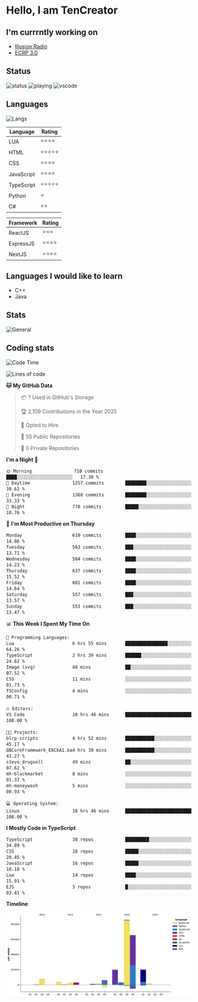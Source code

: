 # Hello, I am TenCreator

## I'm currrntly working on
- [Illusion Radio](https://illusionradio.co.uk/)
- [ECRP 3.0](http://github.com/Emerald-Coast-Roleplay/)

## Status
![status](https://api.statusbadges.me/badge/status/518334475038359555?simple=true&style=for-the-badge)
![playing](https://api.statusbadges.me/badge/playing/518334475038359555?style=for-the-badge)
![vscode](https://api.statusbadges.me/badge/vscode/518334475038359555?style=for-the-badge)

## Languages
![Langs](https://github-readme-stats.vercel.app/api/top-langs/?username=tencreator&layout=compact&theme=radical)


|Language|Rating|
|--------|------|
|LUA|⭐️⭐️⭐️⭐️|
|HTML|⭐️⭐️⭐️⭐️⭐️|
|CSS|⭐️⭐️⭐️⭐️|
|JavaScript|⭐️⭐️⭐️⭐️|
|TypeScript|⭐️⭐️⭐️⭐️⭐️|
|Python|⭐️|
|C#|⭐️⭐️ |

|Framework|Rating|
|--------|------|
|ReactJS|⭐️⭐️⭐|
|ExpressJS|⭐️⭐️⭐️⭐️|
|NextJS|⭐️⭐️⭐⭐️|

## Languages I would like to learn
- C++
- Java

## Stats
![General](https://github-readme-stats.vercel.app/api?username=tencreator&show_icons=true&theme=radical)

## Coding stats

<!--START_SECTION:waka-->
![Code Time](http://img.shields.io/badge/Code%20Time-534%20hrs%2017%20mins-blue)

![Lines of code](https://img.shields.io/badge/From%20Hello%20World%20I%27ve%20Written-2.2%20million%20lines%20of%20code-blue)

**🐱 My GitHub Data** 

> 📦 ? Used in GitHub's Storage 
 > 
> 🏆 2,109 Contributions in the Year 2025
 > 
> 💼 Opted to Hire
 > 
> 📜 55 Public Repositories 
 > 
> 🔑 0 Private Repositories 
 > 
**I'm a Night 🦉** 

```text
🌞 Morning                710 commits         ████░░░░░░░░░░░░░░░░░░░░░   17.30 % 
🌆 Daytime                1257 commits        ████████░░░░░░░░░░░░░░░░░   30.62 % 
🌃 Evening                1368 commits        ████████░░░░░░░░░░░░░░░░░   33.33 % 
🌙 Night                  770 commits         █████░░░░░░░░░░░░░░░░░░░░   18.76 % 
```
📅 **I'm Most Productive on Thursday** 

```text
Monday                   610 commits         ████░░░░░░░░░░░░░░░░░░░░░   14.86 % 
Tuesday                  563 commits         ███░░░░░░░░░░░░░░░░░░░░░░   13.71 % 
Wednesday                584 commits         ████░░░░░░░░░░░░░░░░░░░░░   14.23 % 
Thursday                 637 commits         ████░░░░░░░░░░░░░░░░░░░░░   15.52 % 
Friday                   601 commits         ████░░░░░░░░░░░░░░░░░░░░░   14.64 % 
Saturday                 557 commits         ███░░░░░░░░░░░░░░░░░░░░░░   13.57 % 
Sunday                   553 commits         ███░░░░░░░░░░░░░░░░░░░░░░   13.47 % 
```


📊 **This Week I Spent My Time On** 

```text
💬 Programming Languages: 
Lua                      6 hrs 55 mins       ████████████████░░░░░░░░░   64.26 % 
TypeScript               2 hrs 39 mins       ██████░░░░░░░░░░░░░░░░░░░   24.62 % 
Image (svg)              48 mins             ██░░░░░░░░░░░░░░░░░░░░░░░   07.52 % 
CSS                      11 mins             ░░░░░░░░░░░░░░░░░░░░░░░░░   01.73 % 
TSConfig                 4 mins              ░░░░░░░░░░░░░░░░░░░░░░░░░   00.71 % 

🔥 Editors: 
VS Code                  10 hrs 46 mins      █████████████████████████   100.00 % 

🐱‍💻 Projects: 
blrp-scripts             4 hrs 52 mins       ███████████░░░░░░░░░░░░░░   45.17 % 
QBCoreFramework_E6C6A1.ba4 hrs 39 mins       ███████████░░░░░░░░░░░░░░   43.27 % 
stevo_drugsell           49 mins             ██░░░░░░░░░░░░░░░░░░░░░░░   07.62 % 
mh-blackmarket           8 mins              ░░░░░░░░░░░░░░░░░░░░░░░░░   01.37 % 
mh-moneywash             5 mins              ░░░░░░░░░░░░░░░░░░░░░░░░░   00.93 % 

💻 Operating System: 
Linux                    10 hrs 46 mins      █████████████████████████   100.00 % 
```

**I Mostly Code in TypeScript** 

```text
TypeScript               30 repos            █████████░░░░░░░░░░░░░░░░   34.09 % 
CSS                      18 repos            █████░░░░░░░░░░░░░░░░░░░░   20.45 % 
JavaScript               16 repos            █████░░░░░░░░░░░░░░░░░░░░   18.18 % 
Lua                      14 repos            ████░░░░░░░░░░░░░░░░░░░░░   15.91 % 
EJS                      3 repos             █░░░░░░░░░░░░░░░░░░░░░░░░   03.41 % 
```



**Timeline**

![Lines of Code chart](https://raw.githubusercontent.com/tencreator/tencreator/main/assets/bar_graph.png)


<!--END_SECTION:waka-->
